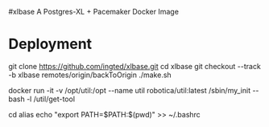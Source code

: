 #xlbase
  A Postgres-XL + Pacemaker Docker Image

# Deployment
  git clone https://github.com/ingted/xlbase.git
  cd xlbase
  git checkout --track -b xlbase remotes/origin/backToOrigin
  ./make.sh

  docker run -it -v /opt/util:/opt --name util robotica/util:latest /sbin/my_init -- bash -l /util/get-tool

  cd alias
  echo "export PATH=\$PATH:$(pwd)" >> ~/.bashrc

